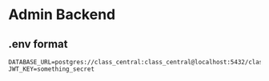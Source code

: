 # Admin Backend

## .env format
```
DATABASE_URL=postgres://class_central:class_central@localhost:5432/class_central
JWT_KEY=something_secret
```